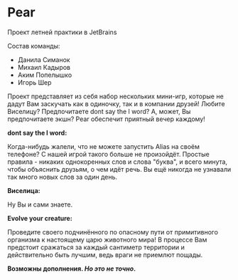 # Pear
Проект летней практики в JetBrains

Состав команды:
 * Данила Симанок
 * Михаил Кадыров
 * Аким Попелышко
 * Игорь Шер
 
 Проект представляет из себя набор нескольких мини-игр, которые не дадут Вам заскучать как в одиночку, так и в компании друзей!
 Любите Виселицу? Предпочитаете dont say the l word? А, может, Вы предпочитаете экшн? Pear обеспечит приятный вечер каждому!
 
**dont say the l word:** 
 
 Когда-нибудь жалели, что не можете запустить Alias на своём телефоне? С нашей игрой такого больше не произойдёт. Простые правила - 
 никаких однокоренных слов и слова "буква", и всего минута, чтобы объяснить друзьям, о чем идёт речь. Вы ещё никогда не узнавали 
 так много новых слов за один день.

**Виселица:**
  
  Ну Вы и сами знаете.
 
**Evolve your creature:**
  
  Проведите своего подчинённого по опасному пути от примитивного организма к настоящему царю животного мира! В процессе Вам
  предстоит сражаться за каждый сантиметр территории и действительно быть лучшим, ведь враги не приемлют пощады. 
  

**Возможны дополнения. _Но это не точно_.**
